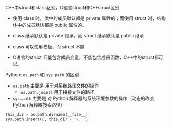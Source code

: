 C++中struct和class区别，C语言struct和C++struct区别

- 使用 class 时，类中的成员默认都是 private 属性的；而使用 struct 时，结构体中的成员默认都是 public 属性的。
- class 继承默认是 private 继承，而 struct 继承默认是 public 继承
- class 可以使用模板，而 struct 不能

- C语言的struct 只能包含成员变量，不能包含成员函数，C++中的struct都可以。

  

Python: `os.path` 和 `sys.path` 的区别

- `os.path` 主要是 用于对系统路径文件的操作 
  - `os.path.join()` 用于拼接文件的路径
- `sys.path` 主要是 对 Python 解释器的系统环境参数的操作（动态的改变 Python 解释器搜索路径）

```python
this_dir = os.path.dirname(__file__)
sys.path.insert(0, this_dir + '/..')
```



